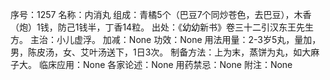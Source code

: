 序号：1257
名称：内消丸
组成：青橘5个（巴豆7个同炒苍色，去巴豆），木香（炮）1钱，防己1钱半，丁香14粒。
出处：《幼幼新书》卷三十二引汉东王先生方。
主治：小儿虚浮。
加减：None
功效：None
用法用量：2-3岁5丸，量加，男，陈皮汤，女、艾叶汤送下，1日3次。
制备方法：上为末，蒸饼为丸，如大麻子大。
临床应用：None
各家论述：None
用药禁忌：None
附注：None
